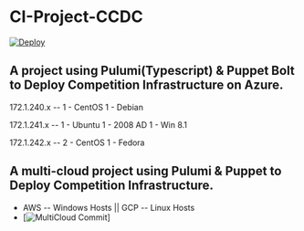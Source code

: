 # CI-Project-CCDC

[![Deploy](https://get.pulumi.com/new/button.svg)](https://app.pulumi.com/new?template=https://github.com/Nolan01m/CI-Project-CCDC/tree/main/Pulumi)

## A project using Pulumi(Typescript) & Puppet Bolt to Deploy Competition Infrastructure on Azure.

172.1.240.x --
1 - CentOS
1 - Debian

172.1.241.x --
1 - Ubuntu
1 - 2008 AD
1 - Win 8.1

172.1.242.x --
2 - CentOS
1 - Fedora

## A multi-cloud project using Pulumi & Puppet to Deploy Competition Infrastructure.

* AWS -- Windows Hosts || GCP -- Linux Hosts
* [![MultiCloud Commit](https://github.com/Nolan01m/CI-Project-CCDC/tree/0f814c91eff68904c249d3f149ba1ebc9e549ba1)]

